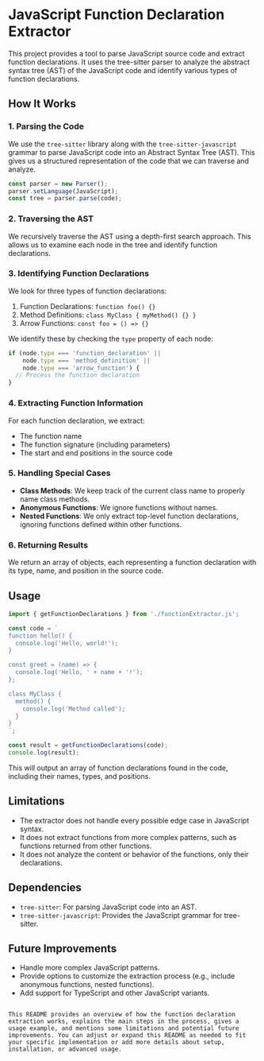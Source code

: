 # JavaScript Function Declaration Extractor

This project provides a tool to parse JavaScript source code and extract function declarations. It uses the tree-sitter parser to analyze the abstract syntax tree (AST) of the JavaScript code and identify various types of function declarations.

## How It Works

### 1. Parsing the Code

We use the `tree-sitter` library along with the `tree-sitter-javascript` grammar to parse JavaScript code into an Abstract Syntax Tree (AST). This gives us a structured representation of the code that we can traverse and analyze.

```javascript
const parser = new Parser();
parser.setLanguage(JavaScript);
const tree = parser.parse(code);
```

### 2. Traversing the AST

We recursively traverse the AST using a depth-first search approach. This allows us to examine each node in the tree and identify function declarations.

### 3. Identifying Function Declarations

We look for three types of function declarations:

1. Function Declarations: `function foo() {}`
2. Method Definitions: `class MyClass { myMethod() {} }`
3. Arrow Functions: `const foo = () => {}`

We identify these by checking the `type` property of each node:

```javascript
if (node.type === 'function_declaration' ||
    node.type === 'method_definition' ||
    node.type === 'arrow_function') {
  // Process the function declaration
}
```

### 4. Extracting Function Information

For each function declaration, we extract:
- The function name
- The function signature (including parameters)
- The start and end positions in the source code

### 5. Handling Special Cases

- **Class Methods**: We keep track of the current class name to properly name class methods.
- **Anonymous Functions**: We ignore functions without names.
- **Nested Functions**: We only extract top-level function declarations, ignoring functions defined within other functions.

### 6. Returning Results

We return an array of objects, each representing a function declaration with its type, name, and position in the source code.

## Usage

```javascript
import { getFunctionDeclarations } from './functionExtractor.js';

const code = `
function hello() {
  console.log('Hello, world!');
}

const greet = (name) => {
  console.log('Hello, ' + name + '!');
};

class MyClass {
  method() {
    console.log('Method called');
  }
}
`;

const result = getFunctionDeclarations(code);
console.log(result);
```

This will output an array of function declarations found in the code, including their names, types, and positions.

## Limitations

- The extractor does not handle every possible edge case in JavaScript syntax.
- It does not extract functions from more complex patterns, such as functions returned from other functions.
- It does not analyze the content or behavior of the functions, only their declarations.

## Dependencies

- `tree-sitter`: For parsing JavaScript code into an AST.
- `tree-sitter-javascript`: Provides the JavaScript grammar for tree-sitter.

## Future Improvements

- Handle more complex JavaScript patterns.
- Provide options to customize the extraction process (e.g., include anonymous functions, nested functions).
- Add support for TypeScript and other JavaScript variants.
```

This README provides an overview of how the function declaration extraction works, explains the main steps in the process, gives a usage example, and mentions some limitations and potential future improvements. You can adjust or expand this README as needed to fit your specific implementation or add more details about setup, installation, or advanced usage.